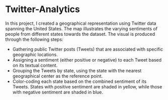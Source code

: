 # Twitter-Analytics

In this project, I created a geographical representation using Twitter data spanning the United States. The map illustrates the varying sentiments of people from different states towards the dataset. The visual is produced through the following steps:

- Gathering public Twitter posts (Tweets) that are associated with specific geographic locations.
- Assigning a sentiment (either positive or negative) to each Tweet based on its textual content.
- Grouping the Tweets by state, using the state with the nearest geographical center as the reference point.
- Color-coding each state based on the combined sentiment of its Tweets. States with positive sentiment are shaded in yellow, while those with negative sentiment are shaded in blue.
